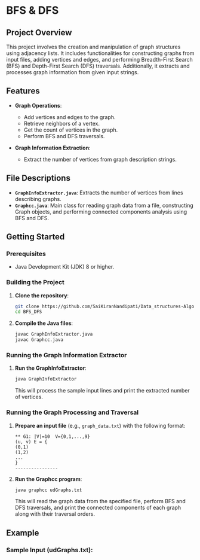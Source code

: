 # BFS & DFS

## Project Overview

This project involves the creation and manipulation of graph structures using adjacency lists. It includes functionalities for constructing graphs from input files, adding vertices and edges, and performing Breadth-First Search (BFS) and Depth-First Search (DFS) traversals. Additionally, it extracts and processes graph information from given input strings.

## Features

- **Graph Operations**:
  - Add vertices and edges to the graph.
  - Retrieve neighbors of a vertex.
  - Get the count of vertices in the graph.
  - Perform BFS and DFS traversals.
  
- **Graph Information Extraction**:
  - Extract the number of vertices from graph description strings.

## File Descriptions

- **`GraphInfoExtractor.java`**: Extracts the number of vertices from lines describing graphs.
- **`Graphcc.java`**: Main class for reading graph data from a file, constructing Graph objects, and performing connected components analysis using BFS and DFS.

## Getting Started

### Prerequisites

- Java Development Kit (JDK) 8 or higher.

### Building the Project

1. **Clone the repository**:
    ```sh
    git clone https://github.com/SaiKiranNandipati/Data_structures-Algorithms.git
    cd BFS_DFS
    ```

2. **Compile the Java files**:
    ```sh
    javac GraphInfoExtractor.java
    javac Graphcc.java
    ```

### Running the Graph Information Extractor

1. **Run the GraphInfoExtractor**:
    ```sh
    java GraphInfoExtractor
    ```

   This will process the sample input lines and print the extracted number of vertices.

### Running the Graph Processing and Traversal

1. **Prepare an input file** (e.g., `graph_data.txt`) with the following format:
    ```
    ** G1: |V|=10  V={0,1,...,9}
    (u, v) E = {
    (0,1)
    (1,2)
    ...
    }
    ----------------
    ```

2. **Run the Graphcc program**:
    ```sh
    java graphcc udGraphs.txt
    ```

   This will read the graph data from the specified file, perform BFS and DFS traversals, and print the connected components of each graph along with their traversal orders.

## Example

### Sample Input (udGraphs.txt):
